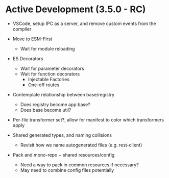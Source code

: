 Active Development (3.5.0 - RC)
=====================================

* VSCode, setup IPC as a server, and remove custom events from the compiler
* Move to ESM-First
  - Wait for module reloading
* ES Decorators
  - Wait for parameter decorators
  - Wait for function decorators
      - Injectable Factories
      - One-off routes
* Contemplate relationship between base/registry
  - Does registry become app base?
  - Does base become util?

* Per-file transformer set?, allow for manifest to color which transformers apply
* Shared generated types, and naming collisions
  - Revisit how we name autogenerated files (e.g. rest-client)

* Pack and mono-repo + shared resources/config 
  - Need a way to pack in common resources if necessary?
  - May need to combine config files potentially
